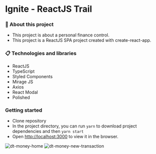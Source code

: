 # Ignite - ReactJS Trail

### 🚀 About this project
 - This project is about a personal finance control. 
 - This project is a ReactJS SPA project created with create-react-app.

### 📋 Technologies and libraries
 - ReactJS
 - TypeScript
 - Styled Components
 - Mirage JS
 - Axios
 - React Modal
 - Polished

### Getting started
 - Clone repository
 - In the project directory, you can run `yarn` to download project dependencies and then `yarn start`
 - Open [http://localhost:3000](http://localhost:3000) to view it in the browser.

![dt-money-home](https://user-images.githubusercontent.com/26603179/151885337-0894a7d2-167c-4ce7-a672-85d81c771fab.jpg)
![dt-money-new-transaction](https://user-images.githubusercontent.com/26603179/151885346-229fc03d-ff4e-40e2-a3d9-519053fe8cac.jpg)
